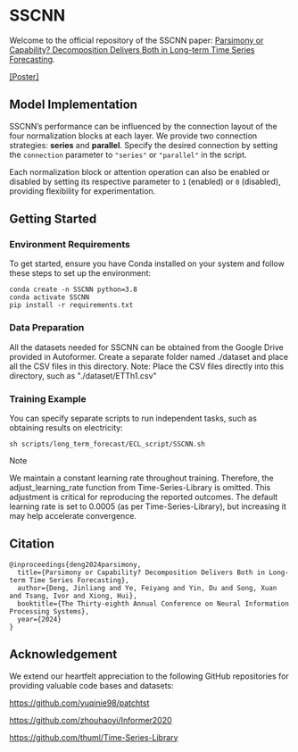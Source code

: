 # SSCNN

Welcome to the official repository of the SSCNN paper: [Parsimony or Capability? Decomposition Delivers Both in Long-term Time Series Forecasting](https://openreview.net/pdf?id=wiEHZSV15I).

[[Poster]](https://nips.cc/media/PosterPDFs/NeurIPS%202024/93133.png?t=1730630856.8418543)

## Model Implementation

SSCNN’s performance can be influenced by the connection layout of the four normalization blocks at each layer. We provide two connection strategies: **series** and **parallel**. Specify the desired connection by setting the `connection` parameter to `"series"` or `"parallel"` in the script.

Each normalization block or attention operation can also be enabled or disabled by setting its respective parameter to `1` (enabled) or `0` (disabled), providing flexibility for experimentation.

## Getting Started

### Environment Requirements
To get started, ensure you have Conda installed on your system and follow these steps to set up the environment:
```
conda create -n SSCNN python=3.8
conda activate SSCNN
pip install -r requirements.txt
```

### Data Preparation
All the datasets needed for SSCNN can be obtained from the Google Drive provided in Autoformer. Create a separate folder named ./dataset and place all the CSV files in this directory. Note: Place the CSV files directly into this directory, such as "./dataset/ETTh1.csv"

### Training Example
You can specify separate scripts to run independent tasks, such as obtaining results on electricity:
```
sh scripts/long_term_forecast/ECL_script/SSCNN.sh
```
> [!NOTE]
> We maintain a constant learning rate throughout training. Therefore, the adjust_learning_rate function from Time-Series-Library is omitted. This adjustment is critical for reproducing the reported outcomes. The default learning rate is set to 0.0005 (as per Time-Series-Library), but increasing it may help accelerate convergence.

## Citation

```
@inproceedings{deng2024parsimony,
  title={Parsimony or Capability? Decomposition Delivers Both in Long-term Time Series Forecasting},
  author={Deng, Jinliang and Ye, Feiyang and Yin, Du and Song, Xuan and Tsang, Ivor and Xiong, Hui},
  booktitle={The Thirty-eighth Annual Conference on Neural Information Processing Systems},
  year={2024}
}
```

## Acknowledgement

We extend our heartfelt appreciation to the following GitHub repositories for providing valuable code bases and datasets:

https://github.com/yuqinie98/patchtst

https://github.com/zhouhaoyi/Informer2020

https://github.com/thuml/Time-Series-Library

